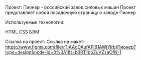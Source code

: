 Проект:  Пионер - российский завод силовых машин
Проект представляет собой посадочную страницу о заводе Пионер

Используемые технологии:

HTML
CSS
БЭМ

Ссылка на проект:
Ссылка на макет: https://www.figma.com/file/rTIAAgDAufAPl61AWjYlrb/Пионер?type=design&node-id=0%3A1&t=b3RT1bbZuVZzaOfN-1 